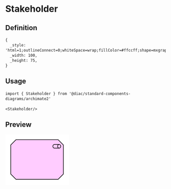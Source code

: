 # Stakeholder

## Definition

```
{
  _style: 'html=1;outlineConnect=0;whiteSpace=wrap;fillColor=#ffccff;shape=mxgraph.archimate.motiv;motivType=stake',
  _width: 100,
  _height: 75,
}
```

## Usage

```
import { Stakeholder } from '@diac/standard-components-diagrams/archimate2'

<Stakeholder/>
```

## Preview

<img src="./stakeholder.png" width="200"/>
